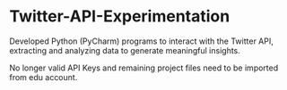 # Twitter-API-Experimentation
Developed Python (PyCharm) programs to interact with the Twitter API, extracting and analyzing data to generate meaningful insights.

No longer valid API Keys and remaining project files need to be imported from edu account.
